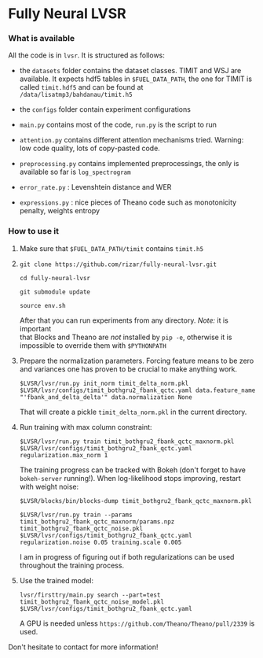 # Fully Neural LVSR

### What is available

All the code is in `lvsr`. It is structured as follows:

* the `datasets` folder contains the dataset classes. TIMIT and WSJ are available.
  It expects hdf5 tables in `$FUEL_DATA_PATH`, the one for TIMIT is called
  `timit.hdf5` and can be found at `/data/lisatmp3/bahdanau/timit.h5`

* the `configs` folder contain experiment configurations

* `main.py` contains most of the code, `run.py` is the script to run

* `attention.py` contains different attention mechanisms tried. Warning: low code quality, 
  lots of copy-pasted code. 

* `preprocessing.py` contains implemented preprocessings, the only is available so far is
  `log_spectrogram`

* `error_rate.py` : Levenshtein distance and WER

* `expressions.py` : nice pieces of Theano code such as monotonicity penalty, weights entropy

### How to use it


1. Make sure that `$FUEL_DATA_PATH/timit` contains `timit.h5`


2. `git clone https://github.com/rizar/fully-neural-lvsr.git`

   `cd fully-neural-lvsr`

   `git submodule update`

   `source env.sh`

   After that you can run experiments from any directory. _Note:_ it is important  
   that Blocks and Theano are _not_ installed by `pip -e`, otherwise it is impossible
   to override them with `$PYTHONPATH`

3. Prepare the normalization parameters. Forcing feature means to be zero and variances 
   one has proven to be crucial to make anything work.

   `$LVSR/lvsr/run.py init_norm timit_delta_norm.pkl $LVSR/lvsr/configs/timit_bothgru2_fbank_qctc.yaml data.feature_name "'fbank_and_delta_delta'" data.normalization None`
 
   That will create a pickle `timit_delta_norm.pkl` in the current directory.

4. Run training with max column constraint:

   `$LVSR/lvsr/run.py train timit_bothgru2_fbank_qctc_maxnorm.pkl $LVSR/lvsr/configs/timit_bothgru2_fbank_qctc.yaml regularization.max_norm 1`

   The training progress can be tracked with Bokeh (don't forget to have `bokeh-server` running!).
   When log-likelihood stops improving, restart with weight noise:

   `$LVSR/blocks/bin/blocks-dump timit_bothgru2_fbank_qctc_maxnorm.pkl`

   `$LVSR/lvsr/run.py train --params timit_bothgru2_fbank_qctc_maxnorm/params.npz timit_bothgru2_fbank_qctc_noise.pkl $LVSR/lvsr/configs/timit_bothgru2_fbank_qctc.yaml regularization.noise 0.05 training.scale 0.005`

    I am in progress of figuring out if both regularizations can be used throughout the training process.

5. Use the trained model:

   `lvsr/firsttry/main.py search --part=test timit_bothgru2_fbank_qctc_noise_model.pkl  $LVSR/lvsr/configs/timit_bothgru2_fbank_qctc.yaml` 

   A GPU is needed unless `https://github.com/Theano/Theano/pull/2339` is used.

Don't hesitate to contact for more information!

